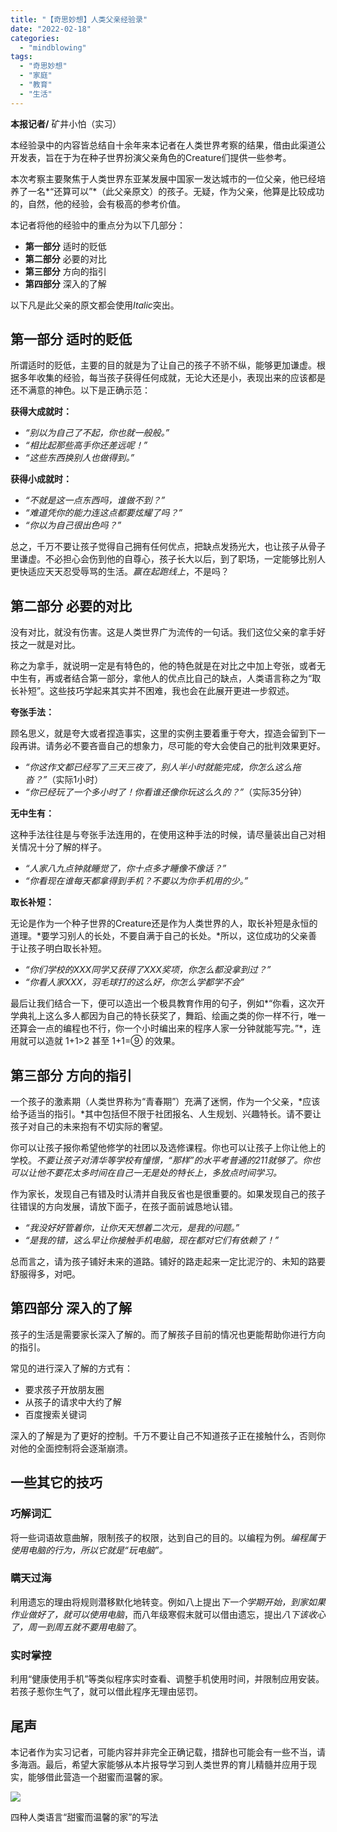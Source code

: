```yaml
---
title: "【奇思妙想】人类父亲经验录"
date: "2022-02-18"
categories: 
  - "mindblowing"
tags: 
  - "奇思妙想"
  - "家庭"
  - "教育"
  - "生活"
---
```


**本报记者/** 矿井小怕（实习）

本经验录中的内容皆总结自十余年来本记者在人类世界考察的结果，借由此渠道公开发表，旨在于为在种子世界扮演父亲角色的Creature们提供一些参考。

本次考察主要聚焦于人类世界东亚某发展中国家一发达城市的一位父亲，他已经培养了一名*“还算可以”*（此父亲原文）的孩子。无疑，作为父亲，他算是比较成功的，自然，他的经验，会有极高的参考价值。

本记者将他的经验中的重点分为以下几部分：

- **第一部分** 适时的贬低
- **第二部分** 必要的对比
- **第三部分** 方向的指引
- **第四部分** 深入的了解

以下凡是此父亲的原文都会使用*Italic*突出。

## 第一部分 适时的贬低

所谓适时的贬低，主要的目的就是为了让自己的孩子不骄不纵，能够更加谦虚。根据多年收集的经验，每当孩子获得任何成就，无论大还是小，表现出来的应该都是还不满意的神色。以下是正确示范：

**获得大成就时：**

- _“别以为自己了不起，你也就一般般。”_
- _“相比起那些高手你还差远呢！”_
- _“这些东西换别人也做得到。”_

**获得小成就时：**

- _“不就是这一点东西吗，谁做不到？”_
- _“难道凭你的能力连这点都要炫耀了吗？”_
- _“你以为自己很出色吗？”_

总之，千万不要让孩子觉得自己拥有任何优点，把缺点发扬光大，也让孩子从骨子里谦虚。不必担心会伤到他的自尊心，孩子长大以后，到了职场，一定能够比别人更快适应天天忍受辱骂的生活。*赢在起跑线上*，不是吗？

## 第二部分 必要的对比

没有对比，就没有伤害。这是人类世界广为流传的一句话。我们这位父亲的拿手好技之一就是对比。

称之为拿手，就说明一定是有特色的，他的特色就是在对比之中加上夸张，或者无中生有，再或者结合第一部分，拿他人的优点比自己的缺点，人类语言称之为“取长补短”。这些技巧学起来其实并不困难，我也会在此展开更进一步叙述。

**夸张手法：**

顾名思义，就是夸大或者捏造事实，这里的实例主要着重于夸大，捏造会留到下一段再讲。请务必不要吝啬自己的想象力，尽可能的夸大会使自己的批判效果更好。

- _“你这作文都已经写了三天三夜了，别人半小时就能完成，你怎么这么拖沓？”_（实际1小时）
- _“你已经玩了一个多小时了！你看谁还像你玩这么久的？”_（实际35分钟）

**无中生有：**

这种手法往往是与夸张手法连用的，在使用这种手法的时候，请尽量装出自己对相关情况十分了解的样子。

- _“人家八九点钟就睡觉了，你十点多才睡像不像话？”_
- _“你看现在谁每天都拿得到手机？不要以为你手机用的少。”_

**取长补短：**

无论是作为一个种子世界的Creature还是作为人类世界的人，取长补短是永恒的道理。*要学习别人的长处，不要自满于自己的长处。*所以，这位成功的父亲善于让孩子明白取长补短。

- _“你们学校的XXX同学又获得了XXX奖项，你怎么都没拿到过？”_
- _“你看人家XXX，羽毛球打的这么好，你怎么学都学不会”_

最后让我们结合一下，便可以造出一个极具教育作用的句子，例如*“你看，这次开学典礼上这么多人都因为自己的特长获奖了，舞蹈、绘画之类的你一样不行，唯一还算会一点的编程也不行，你一个小时编出来的程序人家一分钟就能写完。”*，连用就可以造就 1+1>2 甚至 1+1=⑨ 的效果。

## 第三部分 方向的指引

一个孩子的激素期（人类世界称为“青春期”）充满了迷惘，作为一个父亲，*应该给予适当的指引。*其中包括但不限于社团报名、人生规划、兴趣特长。请不要让孩子对自己的未来抱有不切实际的奢望。

你可以让孩子报你希望他修学的社团以及选修课程。你也可以让孩子上你让他上的学校。*不要让孩子对清华等学校有憧憬，“那样”的水平考普通的211就够了。*你也可以让他*不要花太多时间在自己一无是处的特长上，多放点时间学习。*

作为家长，发现自己有错及时认清并自我反省也是很重要的。如果发现自己的孩子往错误的方向发展，请放下面子，在孩子面前诚恳地认错。

- _“我没好好管着你，让你天天想着二次元，是我的问题。”_
- _“是我的错，这么早让你接触手机电脑，现在都对它们有依赖了！”_

总而言之，请为孩子铺好未来的道路。铺好的路走起来一定比泥泞的、未知的路要舒服得多，对吧。

## 第四部分 深入的了解

孩子的生活是需要家长深入了解的。而了解孩子目前的情况也更能帮助你进行方向的指引。

常见的进行深入了解的方式有：

- 要求孩子开放朋友圈
- 从孩子的请求中大约了解
- 百度搜索关键词

深入的了解是为了更好的控制。千万不要让自己不知道孩子正在接触什么，否则你对他的全面控制将会逐渐崩溃。

## 一些其它的技巧

### 巧解词汇

将一些词语故意曲解，限制孩子的权限，达到自己的目的。以编程为例。*编程属于使用电脑的行为，所以它就是“玩电脑”。*

### 瞒天过海

利用遗忘的理由将规则潜移默化地转变。例如八上提出*下一个学期开始，到家如果作业做好了，就可以使用电脑*，而八年级寒假末就可以借由遗忘，提出*八下该收心了，周一到周五就不要用电脑了*。

### 实时掌控

利用“健康使用手机”等类似程序实时查看、调整手机使用时间，并限制应用安装。若孩子惹你生气了，就可以借此程序无理由惩罚。

## 尾声

本记者作为实习记者，可能内容并非完全正确记载，措辞也可能会有一些不当，请多海涵。最后，希望大家能够从本片报导学习到人类世界的育儿精髓并应用于现实，能够借此营造一个甜蜜而温馨的家。

![](https://s2.loli.net/2022/02/16/iK3SekqYBCZrFRb.png)

四种人类语言“甜蜜而温馨的家”的写法
